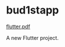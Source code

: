 # bud1stapp
[flutter.pdf](https://github.com/abd-ulrahman123/bud1stapp/files/13793442/flutter.pdf)

A new Flutter project.
